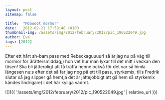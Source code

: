 ```yaml
---
layout: post
sitemap: false

title:  "Mooooot mormor"
date:   2012-02-21 17:58:48 +0100
thumbnail-img: /assets/img/2012/february/2012/pic_190522049.jpg
author: Eva
tags: [2012]
---
```


Efter ett hårt sh-bam pass med Rebeckaguuuurl så är jag nu på väg till mormor för 3rättersmiddag;) hon vet hur man lyxar till det mitt i veckan den tösen! Ska bli jätteroligt att få träffa henne också för det var så himla längesen nu:s efter det så far jag nog på ett till pass, styrkemix, tills Fredrik slutar så jag slipper gå hem(ja det är jättejobbigt att gå hem så styrkemix kändes lindrigare) i det här kyliga vädret.

![]({{ '/assets/img/2012/february/2012/pic_190522049.jpg'  | relative_url }})

